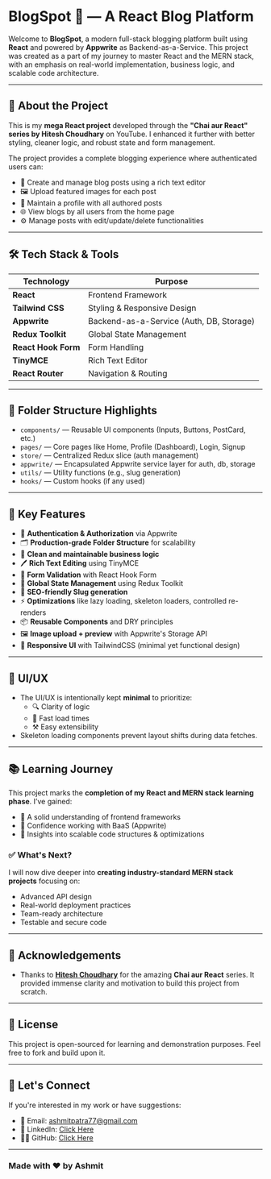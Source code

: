 # BlogSpot 📝 — A React Blog Platform

Welcome to **BlogSpot**, a modern full-stack blogging platform built using **React** and powered by **Appwrite** as Backend-as-a-Service. This project was created as a part of my journey to master React and the MERN stack, with an emphasis on real-world implementation, business logic, and scalable code architecture.

---

## 🚀 About the Project

This is my **mega React project** developed through the **"Chai aur React" series by Hitesh Choudhary** on YouTube. I enhanced it further with better styling, cleaner logic, and robust state and form management.

The project provides a complete blogging experience where authenticated users can:

- 📝 Create and manage blog posts using a rich text editor
- 🖼️ Upload featured images for each post
- 👤 Maintain a profile with all authored posts
- 🌐 View blogs by all users from the home page
- ⚙️ Manage posts with edit/update/delete functionalities

---

## 🛠️ Tech Stack & Tools

| Technology         | Purpose                                |
|--------------------|----------------------------------------|
| **React**          | Frontend Framework                     |
| **Tailwind CSS**   | Styling & Responsive Design            |
| **Appwrite**       | Backend-as-a-Service (Auth, DB, Storage) |
| **Redux Toolkit**  | Global State Management                |
| **React Hook Form**| Form Handling                          |
| **TinyMCE**        | Rich Text Editor                       |
| **React Router**   | Navigation & Routing                   |

---

## 📁 Folder Structure Highlights

- `components/` — Reusable UI components (Inputs, Buttons, PostCard, etc.)
- `pages/` — Core pages like Home, Profile (Dashboard), Login, Signup
- `store/` — Centralized Redux slice (auth management)
- `appwrite/` — Encapsulated Appwrite service layer for auth, db, storage
- `utils/` — Utility functions (e.g., slug generation)
- `hooks/` — Custom hooks (if any used)

---

## 🧠 Key Features

- 🔐 **Authentication & Authorization** via Appwrite
- 🗂️ **Production-grade Folder Structure** for scalability
- 🧠 **Clean and maintainable business logic**
- 🖊️ **Rich Text Editing** using TinyMCE
- 🎯 **Form Validation** with React Hook Form
- 🧵 **Global State Management** using Redux Toolkit
- 📄 **SEO-friendly Slug generation**
- ⚡ **Optimizations** like lazy loading, skeleton loaders, controlled re-renders
- 📦 **Reusable Components** and DRY principles
- 🖼️ **Image upload + preview** with Appwrite's Storage API
- 📱 **Responsive UI** with TailwindCSS (minimal yet functional design)

---

## 📸 UI/UX

- The UI/UX is intentionally kept **minimal** to prioritize:
  - 🔍 Clarity of logic
  - 🔄 Fast load times
  - ⚒️ Easy extensibility
- Skeleton loading components prevent layout shifts during data fetches.

---

## 📚 Learning Journey

This project marks the **completion of my React and MERN stack learning phase**. I’ve gained:

- 🧩 A solid understanding of frontend frameworks
- 🔧 Confidence working with BaaS (Appwrite)
- 🧠 Insights into scalable code structures & optimizations

### ✅ What's Next?

I will now dive deeper into **creating industry-standard MERN stack projects** focusing on:

- Advanced API design
- Real-world deployment practices
- Team-ready architecture
- Testable and secure code

---

## 🙌 Acknowledgements

- Thanks to [**Hitesh Choudhary**](https://www.youtube.com/c/HiteshChoudharydotcom) for the amazing **Chai aur React** series. It provided immense clarity and motivation to build this project from scratch.

---

## 🧾 License

This project is open-sourced for learning and demonstration purposes. Feel free to fork and build upon it.

---

## 👋 Let's Connect

If you're interested in my work or have suggestions:

- 📧 Email: [ashmitpatra77@gmail.com](mailto:ashmitpatra77@gmail.com)
- 💼 LinkedIn: [Click Here](https://www.linkedin.com/in/ashmit1116)
- 🧑‍💻 GitHub: [Click Here](https://github.com/ashmit1795)

---

### Made with ❤️ by Ashmit
